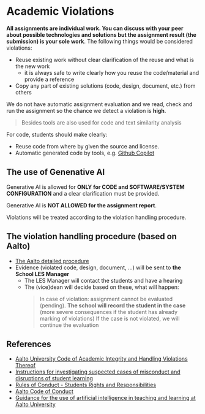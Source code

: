 # Academic Violations

**All assignments are individual work. You can discuss with your peer about possible technologies and solutions but the assignment result (the submission) is your sole work**. The following things would be considered violations:
* Reuse existing work without clear clarification of the reuse and what is the new work
  - it is always safe to write clearly how you reuse the code/material and provide a reference
* Copy any part of existing solutions (code, design, document, etc.) from others

We do not have automatic assignment evaluation and we read, check and run the assignment so the chance we detect a violation is **high**. 
>Besides tools are also used for code and text similarity analysis

For code, students should make clearly:

* Reuse code from where by given the source and license.
* Automatic generated code by tools, e.g. [Github Copilot](https://github.com/features/copilot)

## The use of Genenative AI

Generative AI is allowed for **ONLY for CODE and SOFTWARE/SYSTEM CONFIGURATION** and a clear clarification must be provided.

Generative AI is **NOT ALLOWED for the assignment report**.

Violations will be treated according to the violation handling procedure.

## The violation handling procedure (based on Aalto)

* [The Aalto detailed procedure](https://into.aalto.fi/display/ensaannot/Aalto+University+Code+of+Academic+Integrity+and+Handling+Violations+Thereof#AaltoUniversityCodeofAcademicIntegrityandHandlingViolationsThereof-4.4Procedure)
* Evidence (violated code, design, document, ...) will be sent to **the School LES Manager**
  - The LES Manager will contact the students and have a hearing
  - The (vice)dean will decide based on these, what will happen:
     >In case of violation: assignment cannot be evaluated (pending).
      **The school will record the student in the case** (more severe consequences if the student has already marking of violations)
    > If the case is not violated, we will continue the  evaluation

## References

- [Aalto University Code of Academic Integrity and Handling Violations Thereof](https://www.aalto.fi/en/applications-instructions-and-guidelines/aalto-university-code-of-academic-integrity-and-handling-violations-thereof)
- [Instructions for investigating suspected cases of misconduct and disruptions of student learning](https://www.aalto.fi/en/applications-instructions-and-guidelines/instructions-for-investigating-suspected-cases-of-misconduct-and-disruptions-of-student-learning)
- [Rules of Conduct - Students ́Rights and Responsibilities](https://www.aalto.fi/en/applications-instructions-and-guidelines/rules-of-conduct-students-rights-and-responsibilities-in-force-from-1-august-2020)
- [Aalto Code of Conduct](https://www.aalto.fi/en/aalto-university/code-of-conduct-values-into-practice)
- [Guidance for the use of artificial intelligence in teaching and learning at Aalto University](https://www.aalto.fi/en/services/guidance-for-the-use-of-artificial-intelligence-in-teaching-and-learning-at-aalto-university)